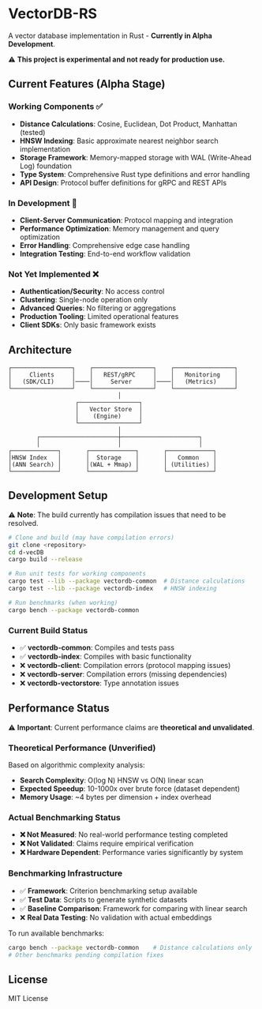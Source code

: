 # VectorDB-RS

A vector database implementation in Rust - **Currently in Alpha Development**.

⚠️ **This project is experimental and not ready for production use.**

## Current Features (Alpha Stage)

### Working Components ✅
- **Distance Calculations**: Cosine, Euclidean, Dot Product, Manhattan (tested)
- **HNSW Indexing**: Basic approximate nearest neighbor search implementation
- **Storage Framework**: Memory-mapped storage with WAL (Write-Ahead Log) foundation
- **Type System**: Comprehensive Rust type definitions and error handling
- **API Design**: Protocol buffer definitions for gRPC and REST APIs

### In Development 🔄
- **Client-Server Communication**: Protocol mapping and integration 
- **Performance Optimization**: Memory management and query optimization
- **Error Handling**: Comprehensive edge case handling
- **Integration Testing**: End-to-end workflow validation

### Not Yet Implemented ❌
- **Authentication/Security**: No access control
- **Clustering**: Single-node operation only
- **Advanced Queries**: No filtering or aggregations
- **Production Tooling**: Limited operational features
- **Client SDKs**: Only basic framework exists

## Architecture

```
┌─────────────────┐    ┌─────────────────┐    ┌─────────────────┐
│     Clients     │    │   REST/gRPC     │    │   Monitoring    │
│   (SDK/CLI)     │────│     Server      │────│   (Metrics)     │
└─────────────────┘    └─────────────────┘    └─────────────────┘
                               │
                   ┌─────────────────┐
                   │   Vector Store  │
                   │    (Engine)     │
                   └─────────────────┘
                               │
        ┌──────────────────────┼──────────────────────┐
        │                      │                      │
┌─────────────┐       ┌─────────────┐       ┌─────────────┐
│HNSW Index   │       │  Storage    │       │   Common    │
│(ANN Search) │       │(WAL + Mmap) │       │ (Utilities) │
└─────────────┘       └─────────────┘       └─────────────┘
```

## Development Setup

⚠️ **Note**: The build currently has compilation issues that need to be resolved.

```bash
# Clone and build (may have compilation errors)
git clone <repository>
cd d-vecDB
cargo build --release

# Run unit tests for working components
cargo test --lib --package vectordb-common  # Distance calculations
cargo test --lib --package vectordb-index   # HNSW indexing

# Run benchmarks (when working)
cargo bench --package vectordb-common
```

### Current Build Status
- ✅ **vectordb-common**: Compiles and tests pass
- ✅ **vectordb-index**: Compiles with basic functionality
- ❌ **vectordb-client**: Compilation errors (protocol mapping issues)  
- ❌ **vectordb-server**: Compilation errors (missing dependencies)
- ❌ **vectordb-vectorstore**: Type annotation issues

## Performance Status

⚠️ **Important**: Current performance claims are **theoretical and unvalidated**.

### Theoretical Performance (Unverified)
Based on algorithmic complexity analysis:
- **Search Complexity**: O(log N) HNSW vs O(N) linear scan
- **Expected Speedup**: 10-1000x over brute force (dataset dependent)
- **Memory Usage**: ~4 bytes per dimension + index overhead

### Actual Benchmarking Status
- **❌ Not Measured**: No real-world performance testing completed
- **❌ Not Validated**: Claims require empirical verification  
- **❌ Hardware Dependent**: Performance varies significantly by system

### Benchmarking Infrastructure
- ✅ **Framework**: Criterion benchmarking setup available
- ✅ **Test Data**: Scripts to generate synthetic datasets
- ✅ **Baseline Comparison**: Framework for comparing with linear search
- ❌ **Real Data Testing**: No validation with actual embeddings

To run available benchmarks:
```bash
cargo bench --package vectordb-common    # Distance calculations only
# Other benchmarks pending compilation fixes
```

## License

MIT License